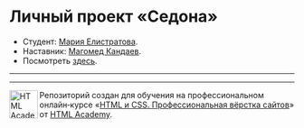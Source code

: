 # Личный проект «Седона»

* Студент: [Мария Елистратова](https://up.htmlacademy.ru/htmlcss/34/user/1756717).
* Наставник: [Магомед Кандаев](https://htmlacademy.ru/profile/magomedkandaev).
* Посмотреть [здесь]( https://elistratovamaria.github.io/1756717-sedona-34/).

---



---

<a href="https://htmlacademy.ru/intensive/htmlcss"><img align="left" width="50" height="50" alt="HTML Academy" src="https://up.htmlacademy.ru/static/img/intensive/htmlcss/logo-for-github-2.png"></a>

Репозиторий создан для обучения на профессиональном онлайн‑курсе «[HTML и CSS. Профессиональная вёрстка сайтов](https://htmlacademy.ru/intensive/htmlcss)» от [HTML Academy](https://htmlacademy.ru).
